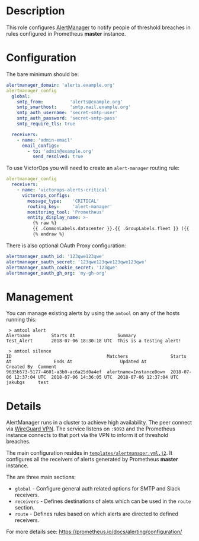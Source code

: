 # Description

This role configures [AlertManager](https://prometheus.io/docs/alerting/alertmanager/) to notify people of threshold breaches in rules configured in Prometheus __master__ instance.

# Configuration

The bare minimum should be:
```yaml
alertmanager_domain: 'alerts.example.org'
alertmanager_config
  global:
    smtp_from:          'alerts@example.org'
    smtp_smarthost:     'smtp.mail.example.org'
    smtp_auth_username: 'secret-smtp-user'
    smtp_auth_password: 'secret-smtp-pass'
    smtp_require_tls: true

  receivers:
    - name: 'admin-email'
      email_configs:
        - to: 'admin@example.org'
          send_resolved: true
```
To use VictorOps you will need to create an `alert-manager` routing rule:
```yaml
alertmanager_config
  receivers:
    - name: 'victorops-alerts-critical'
      victorops_configs:
        message_type:    'CRITICAL'
        routing_key:     'alert-manager'
        monitoring_tool: 'Prometheus'
        entity_display_name: >-
          {% raw %}
          {{ .CommonLabels.datacenter }}.{{ .GroupLabels.fleet }} ({{ .GroupLabels.alertname }})
          {% endraw %}
```

There is also optional OAuth Proxy configuration:
```yaml
alertmanager_oauth_id: '123qwe123qwe'
alertmanager_oauth_secret: '123qwe123qwe123qwe123qwe'
alertmanager_oauth_cookie_secret: '123qwe'
alertmanager_oauth_gh_org: 'my-gh-org'
```

# Management

You can manage existing alerts by using the `amtool` on any of the hosts running this:
```
 > amtool alert
Alertname        Starts At                Summary
Test_Alert       2018-07-06 18:30:18 UTC  This is a testing alert!
```
```
 > amtool silence
ID                                    Matchers                Starts At                Ends At                  Updated At               Created By  Comment  
9635b573-5177-4601-a3b0-ac6a25d0a4ef  alertname=InstanceDown  2018-07-06 12:37:04 UTC  2018-07-06 14:36:05 UTC  2018-07-06 12:37:04 UTC  jakubgs     test
```

# Details

AlertManager runs in a cluster to achieve high availability. The peer connect via [WireGuard VPN](https://github.com/status-im/infra-role-wireguard).
The service listens on `:9093` and the Prometheus instance connects to that port via the VPN to inform it of threshold breaches.

The main configuration resides in [`templates/alertmanager.yml.j2`](templates/alertmanager.yml.j2).
It configures all the receivers of alerts generated by Prometheus __master__ instance.

The are three main sections:

* `global` - Configure general auth related options for SMTP and Slack receivers.
* `receivers` - Defines destinations of alets which can be used in the `route` section.
* `route` - Defines rules based on which alerts are directed to defined receivers.

For more details see: https://prometheus.io/docs/alerting/configuration/
